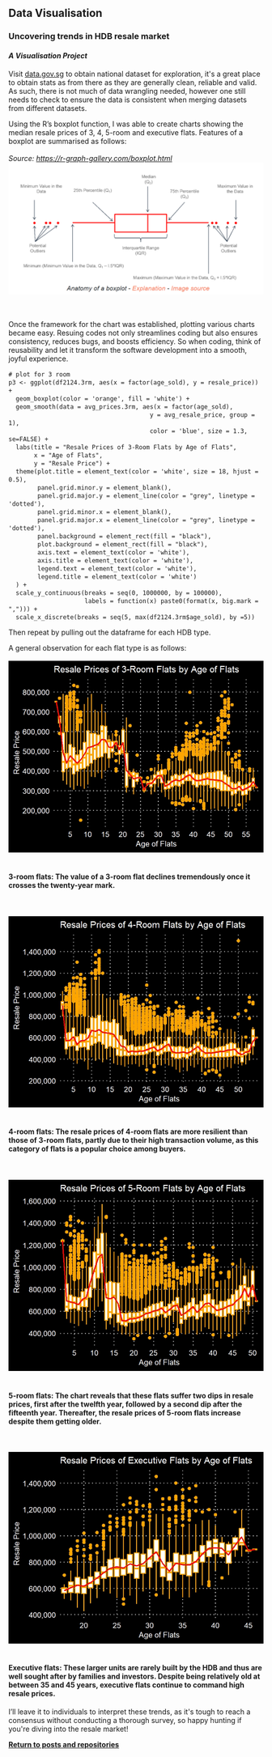 ## Data Visualisation

### Uncovering trends in HDB resale market

#### *A Visualisation Project*

Visit <a href="https://data.gov.sg/">data.gov.sg</a> to obtain national dataset for exploration, it's a great place to obtain stats as from there as they are generally clean, reliable and valid. As such, there is not much of data wrangling needed, however one still needs to check to ensure the data is consistent when merging datasets from different datasets.

Using the R’s boxplot function, I was able to create charts showing the median resale prices of 3, 4, 5-room and executive flats. Features of a boxplot are summarised as follows:
<br /><br />
*Source: https://r-graph-gallery.com/boxplot.html*
![](boxplot_explain.png)

<br /><br />
Once the framework for the chart was established, plotting various charts became easy. Resuing codes not only streamlines coding but also ensures consistency, reduces bugs, and boosts efficiency. So when coding, think of reusability and let it transform the software development into a smooth, joyful experience.

    # plot for 3 room
    p3 <- ggplot(df2124.3rm, aes(x = factor(age_sold), y = resale_price)) +
      geom_boxplot(color = 'orange', fill = 'white') +
      geom_smooth(data = avg_prices.3rm, aes(x = factor(age_sold), 
                                           y = avg_resale_price, group = 1),
                                           color = 'blue', size = 1.3, se=FALSE) +
      labs(title = "Resale Prices of 3-Room Flats by Age of Flats",
           x = "Age of Flats",
           y = "Resale Price") +
      theme(plot.title = element_text(color = 'white', size = 18, hjust = 0.5),
            panel.grid.minor.y = element_blank(),
            panel.grid.major.y = element_line(color = "grey", linetype = 'dotted'),
            panel.grid.minor.x = element_blank(),
            panel.grid.major.x = element_line(color = "grey", linetype = 'dotted'),
            panel.background = element_rect(fill = "black"),
            plot.background = element_rect(fill = "black"),
            axis.text = element_text(color = 'white'),
            axis.title = element_text(color = 'white'),
            legend.text = element_text(color = 'white'),
            legend.title = element_text(color = 'white')
      ) +
      scale_y_continuous(breaks = seq(0, 1000000, by = 100000),
                         labels = function(x) paste0(format(x, big.mark = ","))) +
      scale_x_discrete(breaks = seq(5, max(df2124.3rm$age_sold), by =5))

Then repeat by pulling out the dataframe for each HDB type.

A general observation for each flat type is as follows:
<br /><br />
![](3rm.jpeg)
<br /><br />
#### 3-room flats: The value of a 3-room flat declines tremendously once it crosses the twenty-year mark.

<br /><br />
![](4rm.jpeg)
<br /><br />
#### 4-room flats: The resale prices of 4-room flats are more resilient than those of 3-room flats, partly due to their high transaction volume, as this category of flats is a popular choice among buyers.

<br /><br />
![](5rm.jpeg)
<br /><br />
#### 5-room flats: The chart reveals that these flats suffer two dips in resale prices, first after the twelfth year, followed by a second dip after the fifteenth year. Thereafter, the resale prices of 5-room flats increase despite them getting older.

<br /><br />
![](exec.jpeg)
<br /><br />
#### Executive flats: These larger units are rarely built by the HDB and thus are well sought after by families and investors. Despite being relatively old at between 35 and 45 years, executive flats continue to command high resale prices.

I’ll leave it to individuals to interpret these trends, as it's tough to reach a consensus without conducting a thorough survey, so happy hunting if you're diving into the resale market!

<a style="font-weight:bold" href="https://KenYeoKP.github.io">Return to posts and repositories</a>
